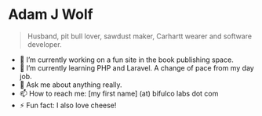 # Adam J Wolf

> Husband, pit bull lover, sawdust maker, Carhartt wearer and software developer.

- 🔭 I’m currently working on a fun site in the book publishing space. 
- 🌱 I’m currently learning PHP and Laravel. A change of pace from my day job.
- 💬 Ask me about anything really.
- 📫 How to reach me: [my first name] (at) bifulco labs dot com 
- ⚡ Fun fact: I also love cheese!
